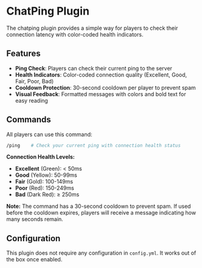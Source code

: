 # ChatPing Plugin

The chatping plugin provides a simple way for players to check their connection latency with color-coded health indicators.

## Features

- **Ping Check**: Players can check their current ping to the server
- **Health Indicators**: Color-coded connection quality (Excellent, Good, Fair, Poor, Bad)
- **Cooldown Protection**: 30-second cooldown per player to prevent spam
- **Visual Feedback**: Formatted messages with colors and bold text for easy reading

## Commands

All players can use this command:

```bash
/ping    # Check your current ping with connection health status
```

**Connection Health Levels:**

- **Excellent** (Green): < 50ms
- **Good** (Yellow): 50-99ms
- **Fair** (Gold): 100-149ms
- **Poor** (Red): 150-249ms
- **Bad** (Dark Red): ≥ 250ms

**Note:** The command has a 30-second cooldown to prevent spam. If used before the cooldown expires, players will receive a message indicating how many seconds remain.

## Configuration

This plugin does not require any configuration in `config.yml`. It works out of the box once enabled.
